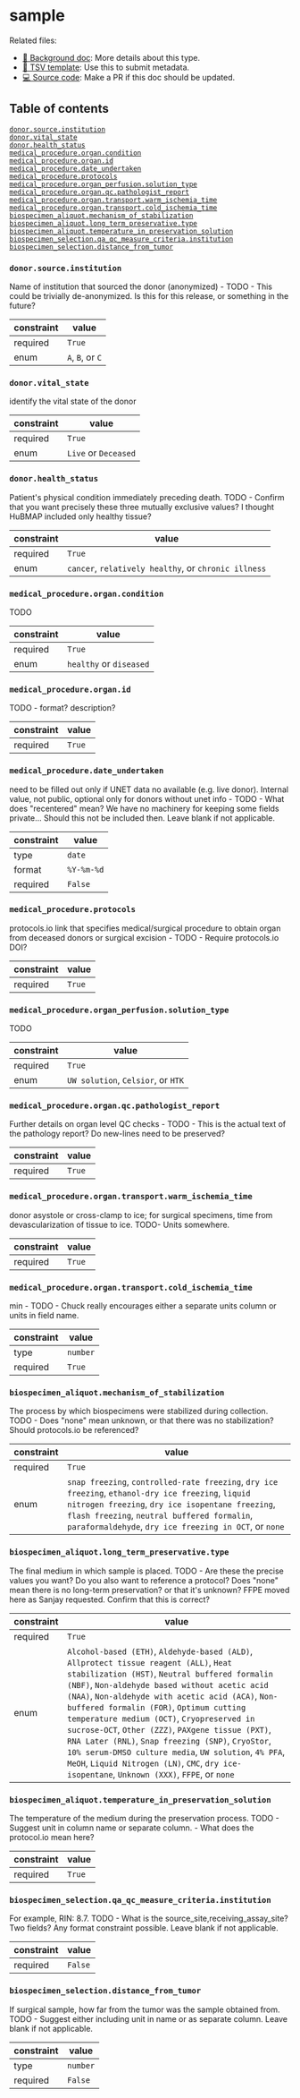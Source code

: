 # sample

Related files:
- [🔬 Background doc](TODO): More details about this type.
- [📝 TSV template](https://raw.githubusercontent.com/hubmapconsortium/ingest-validation-tools/master/docs/sample/sample-metadata.tsv): Use this to submit metadata.
- [💻 Source code](https://github.com/hubmapconsortium/ingest-validation-tools/edit/master/src/ingest_validation_tools/table-schemas/level-2/sample.yaml): Make a PR if this doc should be updated.

## Table of contents
[`donor.source.institution`](#donor.source.institution)<br>
[`donor.vital_state`](#donor.vital_state)<br>
[`donor.health_status`](#donor.health_status)<br>
[`medical_procedure.organ.condition`](#medical_procedure.organ.condition)<br>
[`medical_procedure.organ.id`](#medical_procedure.organ.id)<br>
[`medical_procedure.date_undertaken`](#medical_procedure.date_undertaken)<br>
[`medical_procedure.protocols`](#medical_procedure.protocols)<br>
[`medical_procedure.organ_perfusion.solution_type`](#medical_procedure.organ_perfusion.solution_type)<br>
[`medical_procedure.organ.qc.pathologist_report`](#medical_procedure.organ.qc.pathologist_report)<br>
[`medical_procedure.organ.transport.warm_ischemia_time`](#medical_procedure.organ.transport.warm_ischemia_time)<br>
[`medical_procedure.organ.transport.cold_ischemia_time`](#medical_procedure.organ.transport.cold_ischemia_time)<br>
[`biospecimen_aliquot.mechanism_of_stabilization`](#biospecimen_aliquot.mechanism_of_stabilization)<br>
[`biospecimen_aliquot.long_term_preservative.type`](#biospecimen_aliquot.long_term_preservative.type)<br>
[`biospecimen_aliquot.temperature_in_preservation_solution`](#biospecimen_aliquot.temperature_in_preservation_solution)<br>
[`biospecimen_selection.qa_qc_measure_criteria.institution`](#biospecimen_selection.qa_qc_measure_criteria.institution)<br>
[`biospecimen_selection.distance_from_tumor`](#biospecimen_selection.distance_from_tumor)<br></details>

### `donor.source.institution`
Name of institution that sourced the donor (anonymized) - TODO - This could be trivially de-anonymized. Is this for this release, or something in the future?

| constraint | value |
| --- | --- |
| required | `True` |
| enum | `A`, `B`, or `C` |

### `donor.vital_state`
identify the vital state of the donor

| constraint | value |
| --- | --- |
| required | `True` |
| enum | `Live` or `Deceased` |

### `donor.health_status`
Patient's physical condition immediately preceding death. TODO - Confirm that you want precisely these three mutually exclusive values? I thought HuBMAP included only healthy tissue?

| constraint | value |
| --- | --- |
| required | `True` |
| enum | `cancer`, `relatively healthy`, or `chronic illness` |

### `medical_procedure.organ.condition`
TODO

| constraint | value |
| --- | --- |
| required | `True` |
| enum | `healthy` or `diseased` |

### `medical_procedure.organ.id`
TODO - format? description?

| constraint | value |
| --- | --- |
| required | `True` |

### `medical_procedure.date_undertaken`
need to be filled out only if UNET data no available (e.g. live donor). Internal value, not public, optional only for donors without unet info  - TODO - What does "recentered" mean? We have no machinery for keeping some fields private... Should this not be included then. Leave blank if not applicable.

| constraint | value |
| --- | --- |
| type | `date` |
| format | `%Y-%m-%d` |
| required | `False` |

### `medical_procedure.protocols`
protocols.io link that specifies medical/surgical procedure to obtain organ from deceased donors or surgical excision - TODO - Require protocols.io DOI?

| constraint | value |
| --- | --- |
| required | `True` |

### `medical_procedure.organ_perfusion.solution_type`
TODO

| constraint | value |
| --- | --- |
| required | `True` |
| enum | `UW solution`, `Celsior`, or `HTK` |

### `medical_procedure.organ.qc.pathologist_report`
Further details on organ level QC checks - TODO - This is the actual text of the pathology report? Do new-lines need to be preserved?

| constraint | value |
| --- | --- |
| required | `True` |

### `medical_procedure.organ.transport.warm_ischemia_time`
donor asystole or cross-clamp to ice; for surgical specimens, time from devascularization of tissue to ice. TODO- Units somewhere.

| constraint | value |
| --- | --- |
| required | `True` |

### `medical_procedure.organ.transport.cold_ischemia_time`
min - TODO - Chuck really encourages either a separate units column or units in field name.

| constraint | value |
| --- | --- |
| type | `number` |
| required | `True` |

### `biospecimen_aliquot.mechanism_of_stabilization`
The process by which biospecimens were stabilized during collection. TODO - Does "none" mean unknown, or that there was no stabilization? Should protocols.io be referenced?

| constraint | value |
| --- | --- |
| required | `True` |
| enum | `snap freezing`, `controlled-rate freezing`, `dry ice freezing`, `ethanol-dry ice freezing`, `liquid nitrogen freezing`, `dry ice isopentane freezing`, `flash freezing`, `neutral buffered formalin`, `paraformaldehyde`, `dry ice freezing in OCT`, or `none` |

### `biospecimen_aliquot.long_term_preservative.type`
The final medium in which sample is placed. TODO - Are these the precise values you want? Do you also want to reference a protocol? Does "none" mean there is no long-term preservation? or that it's unknown? FFPE moved here as Sanjay requested. Confirm that this is correct?

| constraint | value |
| --- | --- |
| required | `True` |
| enum | `Alcohol-based (ETH)`, `Aldehyde-based (ALD)`, `Allprotect tissue reagent (ALL)`, `Heat stabilization (HST)`, `Neutral buffered formalin (NBF)`, `Non-aldehyde based without acetic acid (NAA)`, `Non-aldehyde with acetic acid (ACA)`, `Non-buffered formalin (FOR)`, `Optimum cutting temperature medium (OCT)`, `Cryopreserved in sucrose-OCT`, `Other (ZZZ)`, `PAXgene tissue (PXT)`, `RNA Later (RNL)`, `Snap freezing (SNP)`, `CryoStor`, `10% serum-DMSO culture media`, `UW solution`, `4% PFA`, `MeOH`, `Liquid Nitrogen (LN)`, `CMC`, `dry ice-isopentane`, `Unknown (XXX)`, `FFPE`, or `none` |

### `biospecimen_aliquot.temperature_in_preservation_solution`
The temperature of the medium during the preservation process. TODO - Suggest unit in column name or separate column. - What does the protocol.io mean here?

| constraint | value |
| --- | --- |
| required | `True` |

### `biospecimen_selection.qa_qc_measure_criteria.institution`
For example, RIN: 8.7. TODO - What is the source_site,receiving_assay_site? Two fields? Any format constraint possible. Leave blank if not applicable.

| constraint | value |
| --- | --- |
| required | `False` |

### `biospecimen_selection.distance_from_tumor`
If surgical sample, how far from the tumor was the sample obtained from. TODO - Suggest either including unit in name or as separate column. Leave blank if not applicable.

| constraint | value |
| --- | --- |
| type | `number` |
| required | `False` |
